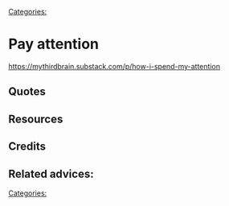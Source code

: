 [Categories:](../Categories/index.md)
# Pay attention

https://mythirdbrain.substack.com/p/how-i-spend-my-attention
## Quotes

## Resources

## Credits

## Related advices:


[Categories:](../Categories/index.md)
